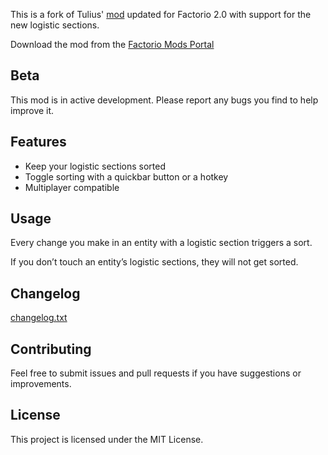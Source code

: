 This is a fork of Tulius' [mod](https://mods.factorio.com/mod/logistics_requests_sorted) updated for Factorio 2.0 with
support for the new logistic sections.

Download the mod from the [Factorio Mods Portal](https://mods.factorio.com/mod/sorted-logistic-sections)

## Beta

This mod is in active development. Please report any bugs you find to help improve it.

## Features

- Keep your logistic sections sorted
- Toggle sorting with a quickbar button or a hotkey
- Multiplayer compatible

## Usage

Every change you make in an entity with a logistic section triggers a sort.

If you don’t touch an entity’s logistic sections, they will not get sorted.

## Changelog

[changelog.txt](changelog.txt)

## Contributing

Feel free to submit issues and pull requests if you have suggestions or improvements.

## License

This project is licensed under the MIT License.
